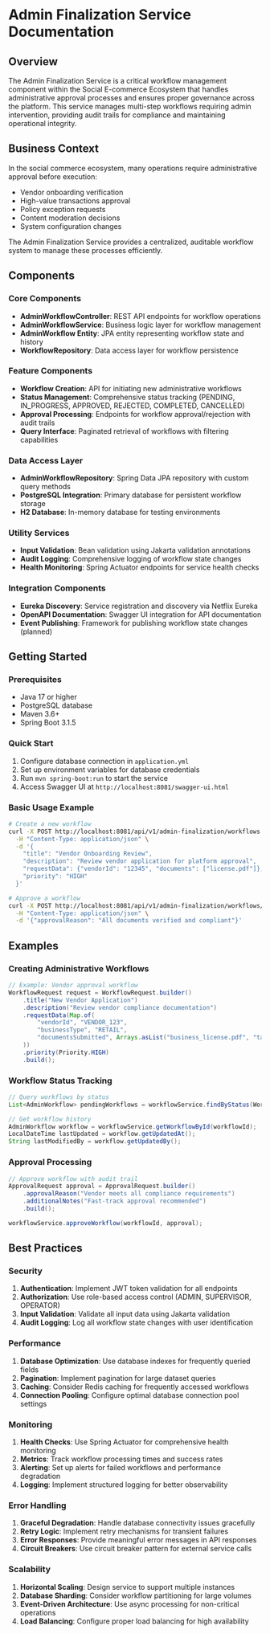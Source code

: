 # Admin Finalization Service Documentation

## Overview

The Admin Finalization Service is a critical workflow management component within the Social E-commerce Ecosystem that handles administrative approval processes and ensures proper governance across the platform. This service manages multi-step workflows requiring admin intervention, providing audit trails for compliance and maintaining operational integrity.

## Business Context

In the social commerce ecosystem, many operations require administrative approval before execution:
- Vendor onboarding verification
- High-value transactions approval
- Policy exception requests
- Content moderation decisions
- System configuration changes

The Admin Finalization Service provides a centralized, auditable workflow system to manage these processes efficiently.

## Components

### Core Components

- **AdminWorkflowController**: REST API endpoints for workflow operations
- **AdminWorkflowService**: Business logic layer for workflow management
- **AdminWorkflow Entity**: JPA entity representing workflow state and history
- **WorkflowRepository**: Data access layer for workflow persistence

### Feature Components

- **Workflow Creation**: API for initiating new administrative workflows
- **Status Management**: Comprehensive status tracking (PENDING, IN_PROGRESS, APPROVED, REJECTED, COMPLETED, CANCELLED)
- **Approval Processing**: Endpoints for workflow approval/rejection with audit trails
- **Query Interface**: Paginated retrieval of workflows with filtering capabilities

### Data Access Layer

- **AdminWorkflowRepository**: Spring Data JPA repository with custom query methods
- **PostgreSQL Integration**: Primary database for persistent workflow storage
- **H2 Database**: In-memory database for testing environments

### Utility Services

- **Input Validation**: Bean validation using Jakarta validation annotations
- **Audit Logging**: Comprehensive logging of workflow state changes
- **Health Monitoring**: Spring Actuator endpoints for service health checks

### Integration Components

- **Eureka Discovery**: Service registration and discovery via Netflix Eureka
- **OpenAPI Documentation**: Swagger UI integration for API documentation
- **Event Publishing**: Framework for publishing workflow state changes (planned)

## Getting Started

### Prerequisites
- Java 17 or higher
- PostgreSQL database
- Maven 3.6+
- Spring Boot 3.1.5

### Quick Start
1. Configure database connection in `application.yml`
2. Set up environment variables for database credentials
3. Run `mvn spring-boot:run` to start the service
4. Access Swagger UI at `http://localhost:8081/swagger-ui.html`

### Basic Usage Example

```bash
# Create a new workflow
curl -X POST http://localhost:8081/api/v1/admin-finalization/workflows \
  -H "Content-Type: application/json" \
  -d '{
    "title": "Vendor Onboarding Review",
    "description": "Review vendor application for platform approval",
    "requestData": {"vendorId": "12345", "documents": ["license.pdf"]},
    "priority": "HIGH"
  }'

# Approve a workflow
curl -X POST http://localhost:8081/api/v1/admin-finalization/workflows/{id}/approve \
  -H "Content-Type: application/json" \
  -d '{"approvalReason": "All documents verified and compliant"}'
```

## Examples

### Creating Administrative Workflows

```java
// Example: Vendor approval workflow
WorkflowRequest request = WorkflowRequest.builder()
    .title("New Vendor Application")
    .description("Review vendor compliance documentation")
    .requestData(Map.of(
        "vendorId", "VENDOR_123",
        "businessType", "RETAIL",
        "documentsSubmitted", Arrays.asList("business_license.pdf", "tax_cert.pdf")
    ))
    .priority(Priority.HIGH)
    .build();
```

### Workflow Status Tracking

```java
// Query workflows by status
List<AdminWorkflow> pendingWorkflows = workflowService.findByStatus(WorkflowStatus.PENDING);

// Get workflow history
AdminWorkflow workflow = workflowService.getWorkflowById(workflowId);
LocalDateTime lastUpdated = workflow.getUpdatedAt();
String lastModifiedBy = workflow.getUpdatedBy();
```

### Approval Processing

```java
// Approve workflow with audit trail
ApprovalRequest approval = ApprovalRequest.builder()
    .approvalReason("Vendor meets all compliance requirements")
    .additionalNotes("Fast-track approval recommended")
    .build();

workflowService.approveWorkflow(workflowId, approval);
```

## Best Practices

### Security
1. **Authentication**: Implement JWT token validation for all endpoints
2. **Authorization**: Use role-based access control (ADMIN, SUPERVISOR, OPERATOR)
3. **Input Validation**: Validate all input data using Jakarta validation
4. **Audit Logging**: Log all workflow state changes with user identification

### Performance
1. **Database Optimization**: Use database indexes for frequently queried fields
2. **Pagination**: Implement pagination for large dataset queries
3. **Caching**: Consider Redis caching for frequently accessed workflows
4. **Connection Pooling**: Configure optimal database connection pool settings

### Monitoring
1. **Health Checks**: Use Spring Actuator for comprehensive health monitoring
2. **Metrics**: Track workflow processing times and success rates
3. **Alerting**: Set up alerts for failed workflows and performance degradation
4. **Logging**: Implement structured logging for better observability

### Error Handling
1. **Graceful Degradation**: Handle database connectivity issues gracefully
2. **Retry Logic**: Implement retry mechanisms for transient failures
3. **Error Responses**: Provide meaningful error messages in API responses
4. **Circuit Breakers**: Use circuit breaker pattern for external service calls

### Scalability
1. **Horizontal Scaling**: Design service to support multiple instances
2. **Database Sharding**: Consider workflow partitioning for large volumes
3. **Event-Driven Architecture**: Use async processing for non-critical operations
4. **Load Balancing**: Configure proper load balancing for high availability